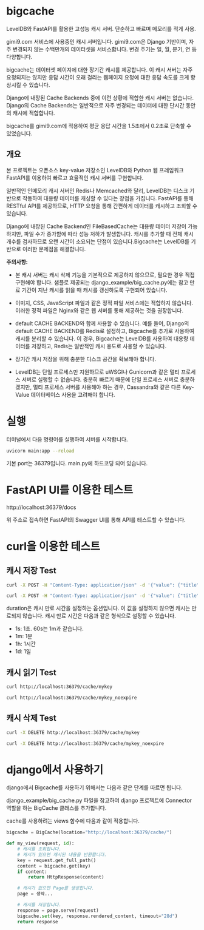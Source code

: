 # bigcache

LevelDB와 FastAPI를 활용한 고성능 캐시 서버. 단순하고 빠르며 메모리를 적게 사용.

gimi9.com 서비스에 사용중인 캐시 서버입니다. gimi9.com은 Django 기반이며, 자주 변경되지 않는 수백만개의 데이터셋을 서비스합니다. 변경 주기는 일, 월, 분기, 연 등 다양합니다.

bigcache는 데이터셋 페이지에 대한 장기간 캐시를 제공합니다.
이 캐시 서버는 자주 요청되지는 않지만 응답 시간이 오래 걸리는 웹페이지 요청에 대한 응답 속도를 크게 향상시킬 수 있습니다.

Django에 내장된 Cache Backends 중에 이런 상황에 적합한 캐시 서버는 없습니다. Django의 Cache Backends는 일반적으로 자주 변경되는 데이터에 대한 단시간 동안의 캐시에 적합합니다.

bigcache를 gimi9.com에 적용하여 평균 응답 시간을 1.5초에서 0.2초로 단축할 수 있었습니다.

## 개요

본 프로젝트는 오픈소스 key-value 저장소인 LevelDB와 Python 웹 프레임워크 FastAPI를 이용하여 빠르고 효율적인 캐시 서버를 구현합니다.

일반적인 인메모리 캐시 서버인 Redis나 Memcached와 달리, LevelDB는 디스크 기반으로 작동하여 대용량 데이터를 캐싱할 수 있다는 장점을 가집니다. FastAPI를 통해 RESTful API를 제공하므로, HTTP 요청을 통해 간편하게 데이터를 캐시하고 조회할 수 있습니다.

Django에 내장된 Cache Backend인 FileBasedCache는 대용량 데이터 저장이 가능하지만, 파일 수가 증가함에 따라 성능 저하가 발생합니다. 캐시를 추가할 때 전체 캐시 개수를 검사하므로 오랜 시간이 소요되는 단점이 있습니다.Bigcache는 LevelDB를 기반으로 이러한 문제점을 해결합니다.

**주의사항:**

* 본 캐시 서버는 캐시 삭제 기능을 기본적으로 제공하지 않으므로, 필요한 경우 직접 구현해야 합니다. 샘플로 제공되는 django_example/big_cache.py에는 참고 만료 기간이 지난 캐시를 읽을 때 캐시를 갱신하도록 구현되어 있습니다.

* 이미지, CSS, JavaScript 파일과 같은 정적 파일 서비스에는 적합하지 않습니다. 이러한 정적 파일은 Nginx와 같은 웹 서버를 통해 제공하는 것을 권장합니다.

* default CACHE BACKEND와 함께 사용할 수 있습니다. 
  예를 들어, Django의 default CACHE BACKEND를 Redis로 설정하고, Bigcache를 추가로 사용하여 캐시를 분리할 수 있습니다. 이 경우, Bigcache는 LevelDB를 사용하여 대용량 데이터를 저장하고, Redis는 일반적인 캐시 용도로 사용할 수 있습니다.

* 장기간 캐시 저장을 위해 충분한 디스크 공간을 확보해야 합니다.

* LevelDB는 단일 프로세스만 지원하므로 uWSGI나 Gunicorn과 같은 멀티 프로세스 서버로 실행할 수 없습니다. 충분히 빠르기 때문에 단일 프로세스 서버로 충분하겠지만, 
  멀티 프로세스 서버를 사용해야 하는 경우, Cassandra와 같은 다른 Key-Value 데이터베이스 사용을 고려해야 합니다.


# 실행

터미널에서 다음 명령어를 실행하여 서버를 시작합니다.

``` bash
uvicorn main:app --reload
```

기본 port는 36379입니다. main.py에 하드코딩 되어 있습니다.

# FastAPI UI를 이용한 테스트

http://localhost:36379/docs

위 주소로 접속하면 FastAPI의 Swagger UI를 통해 API를 테스트할 수 있습니다.

# curl을 이용한 테스트

## 캐시 저장 Test

``` bash
curl -X POST -H "Content-Type: application/json" -d '{"value": {"title": "example data", "notes": "example notes"}, "duration": "1m"}' http://localhost:36379/cache/mykey

curl -X POST -H "Content-Type: application/json" -d '{"value": {"title": "example data", "notes": "example notes"}}' http://localhost:36379/cache/mykey_noexpire
```

duration은 캐시 만료 시간을 설정하는 옵션입니다. 이 값을 설정하지 않으면 캐시는 만료되지 않습니다.
캐시 만료 시간은 다음과 같은 형식으로 설정할 수 있습니다.
* 1s: 1초. 60s는 1m과 같습니다.
* 1m: 1분
* 1h: 1시간
* 1d: 1일

## 캐시 읽기 Test

``` bash
curl http://localhost:36379/cache/mykey

curl http://localhost:36379/cache/mykey_noexpire
```

## 캐시 삭제 Test

``` bash
curl -X DELETE http://localhost:36379/cache/mykey

curl -X DELETE http://localhost:36379/cache/mykey_noexpire
```

# django에서 사용하기

django에서 Bigcache를 사용하기 위해서는 다음과 같은 단계를 따르면 됩니다.

django_example/big_cache.py 파일을 참고하여 django 프로젝트에 Connector 역할을 하는 BigCache 클래스를 추가합니다.

cache를 사용하려는 views 함수에 다음과 같이 적용합니다.

``` python
bigcache = BigCache(location="http://localhost:36379/cache/")

def my_view(request, id):
    # 캐시를 조회합니다.
    # 캐시가 있으면 캐시된 내용을 반환합니다.
    key = request.get_full_path()
    content = bigcache.get(key)
    if content:
        return HttpResponse(content)

    # 캐시가 없으면 Page를 생성합니다.
    page = 생략...

    # 캐시를 저장합니다.
    response = page.serve(request)
    bigcache.set(key, response.rendered_content, timeout="28d")
    return response

```
